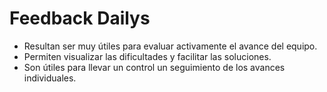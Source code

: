 # Feedback Dailys

-   Resultan ser muy útiles para evaluar activamente el avance del equipo.
-   Permiten visualizar las dificultades y facilitar las soluciones.
-   Son útiles para llevar un control un seguimiento de los avances individuales.
